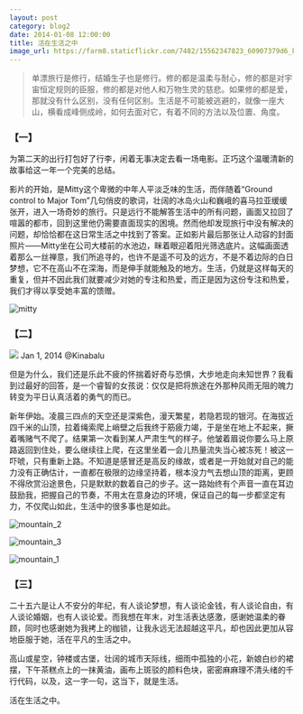 ```yaml
---
layout: post
category: blog2
date: 2014-01-08 12:00:00
title: 活在生活之中
image_url: https://farm8.staticflickr.com/7482/15562347823_60907379d6_k.jpg
---
```


>单漂旅行是修行，结婚生子也是修行。修的都是温柔与耐心，修的都是对宇宙恒定规则的臣服，修的都是对他人和万物生灵的慈悲。如果修的都是爱，那就没有什么区别，没有任何区别。生活是不可能被逃避的，就像一座大山，横看成峰侧成岭，如何去面对它，有着不同的方法以及位置、角度。

### 【一】

为第二天的出行打包好了行李，闲着无事决定去看一场电影。正巧这个温暖清新的故事给这一年一个完美的总结。

影片的开始，是Mitty这个卑微的中年人平淡乏味的生活，而伴随着“Ground control to Major Tom”几句俏皮的歌词，壮阔的冰岛火山和巍峨的喜马拉亚缓缓张开，进入一场奇妙的旅行。只是远行不能解答生活中的所有问题，画面又拉回了喧嚣的都市，回到这里他仍需要直面现实的困境。然而他却发现旅行中没有解决的问题，却恰恰都在这日常生活之中找到了答案。正如影片最后那张让人动容的封面照片——Mitty坐在公司大楼前的水池边，眯着眼迎着阳光筛选底片。这幅画面透着那么一丝禅意，我们所追寻的，也许不是遥不可及的远方，不是不着边际的白日梦想，它不在高山不在深海，而是伸手就能触及的地方。生活，仍就是这样每天的重复，但并不因此我们就要减少对她的专注和热爱，而正是因为这份专注和热爱，我们才得以享受她丰富的馈赠。

![mitty](https://farm9.staticflickr.com/8694/16395144684_86723e322b_o.jpg)

### 【二】

<div class="image-banner">
    <img src="https://farm9.staticflickr.com/8659/15994832290_d6e11d09c6_h.jpg">
    <span>Jan 1, 2014 @Kinabalu</span>
</div>

但是为什么，我们还是乐此不疲的怀揣着好奇与恐惧，大步地走向未知世界？我看到过最好的回答，是一个睿智的女孩说：仅仅是把将旅途在外那种风雨无阻的魄力转变为平日认真活着的勇气的而已。

新年伊始。凌晨三四点的天空还是深紫色，漫天繁星，若隐若现的银河。在海拔近四千米的山顶，拉着绳索爬上峭壁之后我终于筋疲力竭，于是坐在地上不起来，撅着嘴赌气不爬了。结果第一次看到某人严肃生气的样子。他皱着眉说你要么马上原路返回到住处，要么继续往上爬，在这里坐着一会儿热量流失当心被冻死！被这一吓唬，只有重新上路。不知道是感冒还是高反的缘故，或者是一开始就对自己的能力没有正确估计，一直都在极限的边缘坚持着，根本没力气去想山顶的距离，更顾不得欣赏沿途景色，只是默默的数着自己的步子。这一路始终有个声音一直在耳边鼓励我，把握自己的节奏，不用太在意身边的环境，保证自己的每一步都坚定有力，不仅爬山如此，生活中的很多事也是如此。

![mountain_2](https://farm8.staticflickr.com/7553/15559775494_8c18198c5c_h.jpg)

![mountain_3](https://farm8.staticflickr.com/7511/16180265471_26c917e15a_h.jpg)

![mountain_1](http://c2.staticflickr.com/8/7531/16182145015_5b68c373c9_k.jpg)

### 【三】

二十五六是让人不安分的年纪，有人谈论梦想，有人谈论金钱，有人谈论自由，有人谈论婚姻，也有人谈论爱。而我想在年末，对生活表达感激，感谢她温柔的眷顾，同时也感谢她为我拷上的枷锁，让我永远无法超越这平凡，却也因此更加从容地臣服于她，活在平凡的生活之中。

高山或星空，钟楼或古堡，壮阔的城市天际线，细雨中孤独的小花，新娘白纱的裙摆，下午茶糕点上的一抹黄油，画布上斑驳的颜料色块，密密麻麻理不清头绪的千行代码，以及，这一字一句，这当下，就是生活。

活在生活之中。